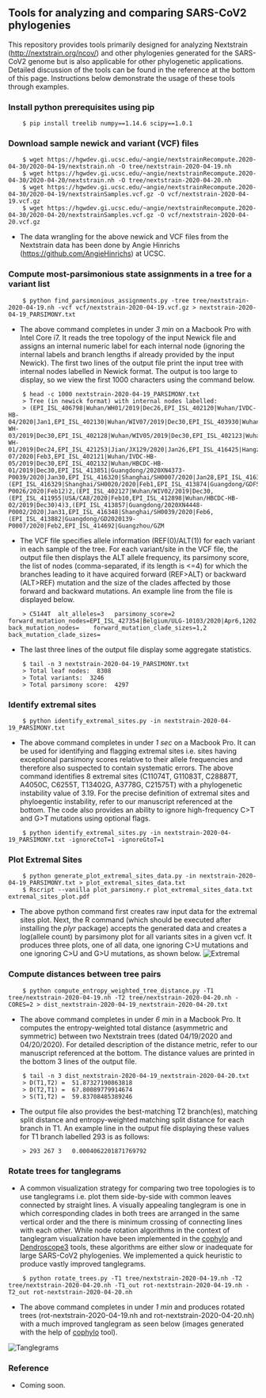 ## Tools for analyzing and comparing SARS-CoV2 phylogenies 

This repository provides tools primarily designed for analyzing Nextstrain (http://nextstrain.org/ncov/) and other phylogenies generated for the SARS-CoV2 genome but is also applicable for other phylogenetic applications. Detailed discussion of the tools can be found in the reference at the bottom of this page. Instructions below demonstrate the usage of these tools through examples.  

### Install python prerequisites using pip
```
    $ pip install treelib numpy==1.14.6 scipy==1.0.1  
```
### Download sample newick and variant (VCF) files 
```
    $ wget https://hgwdev.gi.ucsc.edu/~angie/nextstrainRecompute.2020-04-30/2020-04-19/nextstrain.nh -O tree/nextstrain-2020-04-19.nh
    $ wget https://hgwdev.gi.ucsc.edu/~angie/nextstrainRecompute.2020-04-30/2020-04-20/nextstrain.nh -O tree/nextstrain-2020-04-20.nh
    $ wget https://hgwdev.gi.ucsc.edu/~angie/nextstrainRecompute.2020-04-30/2020-04-19/nextstrainSamples.vcf.gz -O vcf/nextstrain-2020-04-19.vcf.gz
    $ wget https://hgwdev.gi.ucsc.edu/~angie/nextstrainRecompute.2020-04-30/2020-04-20/nextstrainSamples.vcf.gz -O vcf/nextstrain-2020-04-20.vcf.gz
```
* The data wrangling for the above newick and VCF files from the Nextstrain data has been done by Angie Hinrichs (https://github.com/AngieHinrichs) at UCSC.

### Compute most-parsimonious state assignments in a tree for a variant list 
```
    $ python find_parsimonious_assignments.py -tree tree/nextstrain-2020-04-19.nh -vcf vcf/nextstrain-2020-04-19.vcf.gz > nextstrain-2020-04-19_PARSIMONY.txt 
```
* The above command completes in under *3 min* on a Macbook Pro with Intel Core i7. It reads the tree topology of the input Newick file and assigns an internal numeric label for each internal node (ignoring the internal labels and branch lengths if already provided by the input Newick). The first two lines of the output file print the input tree with internal nodes labelled in Newick format. The output is too large to display, so we view the first 1000 characters using the command below. 

```
    $ head -c 1000 nextstrain-2020-04-19_PARSIMONY.txt
    > Tree (in newick format) with internal nodes labelled: 
    > (EPI_ISL_406798|Wuhan/WH01/2019|Dec26,EPI_ISL_402120|Wuhan/IVDC-HB-04/2020|Jan1,EPI_ISL_402130|Wuhan/WIV07/2019|Dec30,EPI_ISL_403930|Wuhan/IPBCAMS-WH-03/2019|Dec30,EPI_ISL_402128|Wuhan/WIV05/2019|Dec30,EPI_ISL_402123|Wuhan/IPBCAMS-WH-01/2019|Dec24,EPI_ISL_421253|Jian/JX129/2020|Jan26,EPI_ISL_416425|Hangzhou/ZJU-07/2020|Feb3,EPI_ISL_402121|Wuhan/IVDC-HB-05/2019|Dec30,EPI_ISL_402132|Wuhan/HBCDC-HB-01/2019|Dec30,EPI_ISL_413851|Guangdong/2020XN4373-P0039/2020|Jan30,EPI_ISL_416320|Shanghai/SH0007/2020|Jan28,EPI_ISL_416389|Shanghai/SH0093/2020|Jan21,(EPI_ISL_416329|Shanghai/SH0020/2020|Feb1,EPI_ISL_413874|Guangdong/GDFS2020127-P0026/2020|Feb12)2,(EPI_ISL_402127|Wuhan/WIV02/2019|Dec30,(EPI_ISL_411955|USA/CA8/2020|Feb10,EPI_ISL_412898|Wuhan/HBCDC-HB-02/2019|Dec30)4)3,(EPI_ISL_413857|Guangdong/2020XN4448-P0002/2020|Jan31,EPI_ISL_416348|Shanghai/SH0039/2020|Feb6,(EPI_ISL_413882|Guangdong/GD2020139-P0007/2020|Feb2,EPI_ISL_414692|Guangzhou/GZM 
```
* The VCF file specifies allele information (REF(0)/ALT(1)) for each variant in each sample of the tree. For each variant/site in the VCF file, the output file then displays the ALT allele frequency, its parsimony score, the list of nodes (comma-separated, if its length is <=4) for which the branches leading to it have acquired forward (REF\>ALT) or backward (ALT\>REF) mutation and the size of the clades affected by those forward and backward mutations. An example line from the file is displayed below.
```
    > C5144T  alt_alleles=3   parsimony_score=2   forward_mutation_nodes=EPI_ISL_427354|Belgium/ULG-10103/2020|Apr6,1202  back_mutation_nodes=    forward_mutation_clade_sizes=1,2    back_mutation_clade_sizes=
```
* The last three lines of the output file display some aggregate statistics.
```
    $ tail -n 3 nextstrain-2020-04-19_PARSIMONY.txt 
    > Total leaf nodes:  8308
    > Total variants:  3246
    > Total parsimony score:  4297
```

### Identify extremal sites   
```
    $ python identify_extremal_sites.py -in nextstrain-2020-04-19_PARSIMONY.txt 
```
* The above command completes in under *1 sec* on a Macbook Pro. It can be used for identifying and flagging extremal sites i.e. sites having exceptional parsimony scores relative to their allele frequencies and therefore also suspected to contain systematic errors. The above command identifies 8 extremal sites (C11074T, G11083T, C28887T, A4050C, C6255T, T13402G, A3778G, C21575T) with a phylogenetic instability value of 3.19. For the precise definition of extremal sites and phyloegentic instability, refer to our manuscript referenced at the bottom. The code also provides an ability to ignore high-frequency C\>T and G\>T mutations using optional flags.
```
    $ python identify_extremal_sites.py -in nextstrain-2020-04-19_PARSIMONY.txt -ignoreCtoT=1 -ignoreGtoT=1
```

### Plot Extremal Sites  
```
    $ python generate_plot_extremal_sites_data.py -in nextstrain-2020-04-19_PARSIMONY.txt > plot_extremal_sites_data.txt
    $ Rscript --vanilla plot_parsimony.r plot_extremal_sites_data.txt extremal_sites_plot.pdf
```
* The above python command first creates raw input data for the extremal sites plot. Next, the R command (which should be executed after installing the *plyr* package) accepts the generated data and creates a log(allele count) by parsimony plot for all variants sites in a given vcf. It produces three plots, one of all data, one ignoring C>U mutations and one ignoring C>U and G>U mutations, as shown below. 
![Extremal](/images/extremal.png)

### Compute distances between tree pairs
```
    $ python compute_entropy_weighted_tree_distance.py -T1 tree/nextstrain-2020-04-19.nh -T2 tree/nextstrain-2020-04-20.nh -CORES=2 > dist_nextstrain-2020-04-19_nextstrain-2020-04-20.txt
```
* The above command completes in under *6 min* in a Macbook Pro. It computes the entropy-weighted total distance (asymmetric and symmetric) between two Nextstrain trees (dated 04/19/2020 and 04/20/2020). For detailed description of the distance metric, refer to our manuscript referenced at the bottom. The distance values are printed in the bottom 3 lines of the output file.
```
    $ tail -n 3 dist_nextstrain-2020-04-19_nextstrain-2020-04-20.txt
    > D(T1,T2) =  51.87327190863818
    > D(T2,T1) =  67.80089779914674
    > S(T1,T2) =  59.83708485389246
```
* The output file also provides the best-matching T2 branch(es), matching split distance and entropy-weighted matching split distance for each branch in T1. An example line in the output file displaying these values for T1 branch labelled 293 is as follows:
```
    > 293 267 3   0.0004062201871769792
```

### Rotate trees for tanglegrams
* A common visualization strategy for comparing two tree topologies is to use tanglegrams i.e. plot them side-by-side with common leaves connected by straight lines. A visually appealing tanglegram is one in which corresponding clades in both trees are arranged in the same vertical order and the there is minimum crossing of connecting lines with each other. While node rotation algorithms in the context of tanglegram visualization have been implemented in the [cophylo](https://www.rdocumentation.org/packages/phytools/versions/0.7-20/topics/cophylo) and [Dendroscope3](http://dendroscope.org/) tools, these algorithms are either slow or inadequate for large SARS-CoV2 phylogenies. We implemented a quick heuristic to produce vastly improved tanglegrams. 
```
    $ python rotate_trees.py -T1 tree/nextstrain-2020-04-19.nh -T2 tree/nextstrain-2020-04-20.nh -T1_out rot-nextstrain-2020-04-19.nh -T2_out rot-nextstrain-2020-04-20.nh
```
* The above command completes in under *1 min* and produces rotated trees (rot-nextstrain-2020-04-19.nh and rot-nextstrain-2020-04-20.nh) with a much improved tanglegram as seen below (images generated with the help of [cophylo](https://www.rdocumentation.org/packages/phytools/versions/0.7-20/topics/cophylo) tool). 

![Tanglegrams](/images/tanglegrams_comparison.png)

### Reference
* Coming soon.
